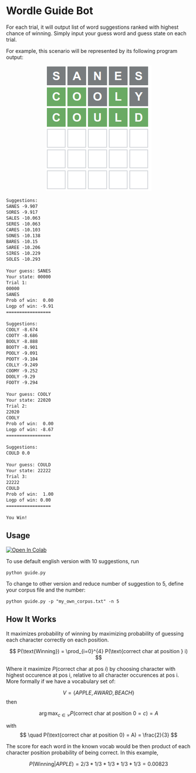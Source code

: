 # Wordle Guide Bot

For each trial, it will output list of word suggestions ranked with highest chance of winning. Simply input your guess word and guess state on each trial. 

For example, this scenario will be represented by its following program output:

<p align="center">
    <img src="https://github.com/Arc-rendezvous/wordle-guide-bot/blob/master/wordle_sample.png">
</p>

```
Suggestions: 
SANES -9.907
SORES -9.917
SALES -10.063
SERES -10.063
CARES -10.103
SONES -10.138
BARES -10.15
SAREE -10.206
SIRES -10.229
SOLES -10.293

Your guess: SANES
Your state: 00000
Trial 1:
00000
SANES
Prob of win:  0.00
Logp of win: -9.91
=================

Suggestions: 
COOLY -8.674
COOTY -8.686
BOOLY -8.888
BOOTY -8.901
POOLY -9.091
POOTY -9.104
COLLY -9.249
COOMY -9.252
DOOLY -9.29
FOOTY -9.294

Your guess: COOLY
Your state: 22020
Trial 2:
22020
COOLY
Prob of win:  0.00
Logp of win: -8.67
=================

Suggestions: 
COULD 0.0

Your guess: COULD
Your state: 22222
Trial 3:
22222
COULD
Prob of win:  1.00
Logp of win: 0.00
=================

You Win!
```

## Usage

[![Open In Colab](https://colab.research.google.com/assets/colab-badge.svg)](https://colab.research.google.com/github/Arc-rendezvous/wordle-guide-bot/blob/master/guide.ipynb)

To use default english version with 10 suggestions, run

```
python guide.py
```

To change to other version and reduce number of suggestion to 5, define your corpus file and the number:

```
python guide.py -p "my_own_corpus.txt" -n 5
```

## How It Works

It maximizes probability of winning by maximizing probability of guessing each character correctly on each position.

$$
    P(\text{Winning}) = \prod_{i=0}^{4} P(\text{correct char at position } i)
$$

Where it maximize $P(\text{correct char at pos}\ i)$ by choosing character with highest occurence at pos i, relative to all character occurences at pos i. More formally if we have a vocabulary set of:

$$
V=\{APPLE, AWARD, BEACH\}
$$
then 

$$
    \arg\max_{c \in \mathcal{C}} P(\text{correct char at position 0} = c) = A
$$

with
$$
    \quad P(\text{correct char at position 0} = A) = \frac{2}{3}
$$

The score for each word in the known vocab would be then product of each character position probability of being correct. In this example,

$$
    P(\text{Winning}|APPLE) = 2/3 * 1/3 * 1/3 * 1/3 * 1/3=0.00823  
$$
